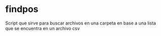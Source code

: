 # findpos
Script que sirve para buscar archivos en una carpeta en base a una lista que se encuentra en un archivo csv
